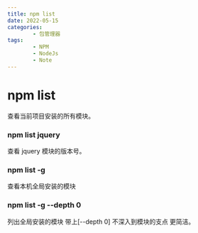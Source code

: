 ```yaml
---
title: npm list
date: 2022-05-15
categories:
        - 包管理器
tags:
        - NPM
        - NodeJs
        - Note
---
```


# npm list

查看当前项目安装的所有模块。

### npm list jquery

查看 jquery 模块的版本号。

### npm list -g

查看本机全局安装的模块

### npm list -g --depth 0

列出全局安装的模块 带上[--depth 0] 不深入到模块的支点 更简洁。
